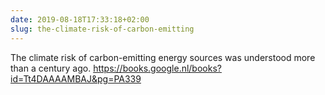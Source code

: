 ```yaml
---
date: 2019-08-18T17:33:18+02:00
slug: the-climate-risk-of-carbon-emitting
---
```

The climate risk of carbon-emitting energy sources was understood more than a century ago. https://books.google.nl/books?id=Tt4DAAAAMBAJ&pg=PA339


